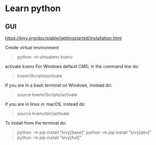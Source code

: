 # Learn python

## GUI
https://kivy.org/doc/stable/gettingstarted/installation.html

Create virtual environment
>python -m virtualenv kvenv

activate kvenv
For Windows default CMD, in the command line do:
>kvenv\Scripts\activate

If you are in a bash terminal on Windows, instead do:
>source kvenv/Scripts/activate

If you are in linux or macOS, instead do:
>source kvenv/bin/activate

To install from the terminal do:
>python -m pip install "kivy[base]"
>python -m pip install "kivy[dev]"
>python -m pip install "kivy[full]"